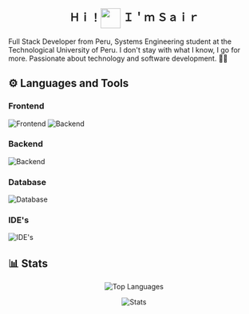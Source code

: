 <h2 align="center">Ｈｉ！<img align="center" width="40" src="https://media1.tenor.com/m/y0HnKKbCPAoAAAAC/duck-dancing-duck.gif"/> Ｉ＇ｍ Ｓａｉｒ</h2>

<p>Full Stack Developer from Peru, Systems Engineering student at the Technological University of Peru. I don't stay with what I know, I go for more. Passionate about technology and software development. 👨‍💻</p>

## ⚙ Languages and Tools

### Frontend
![Frontend](https://skillicons.dev/icons?i=angular,html,css,js,bootstrap,tailwind) ![Backend](https://skillicons.dev/icons?i=spring,java,php,typescript)

### Backend
![Backend](https://skillicons.dev/icons?i=spring,java,php,typescript)

### Database
![Database](https://skillicons.dev/icons?i=mysql)

### IDE's
![IDE's](https://skillicons.dev/icons?i=idea,vscode)

## 📊 Stats

<p align="center">
  <img src="https://github-readme-stats.vercel.app/api/top-langs?username=itssos&show_icons=true&theme=dark&locale=en&layout=compact" alt="Top Languages" />
</p>

<p align="center">
  <img src="https://github-readme-stats.vercel.app/api?username=itssos&show_icons=true&theme=dark&locale=en" alt="Stats" />
</p>
